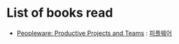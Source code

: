 # List of books read

- [Peopleware: Productive Projects and Teams](https://read.amazon.com/kp/embed?asin=B00DY5A8X2&preview=newtab&linkCode=kpe&ref_=cm_sw_r_kb_dp_qtAVCbQ8J9YP4) : [피플웨어](http://aladin.kr/p/Zbf6x)
